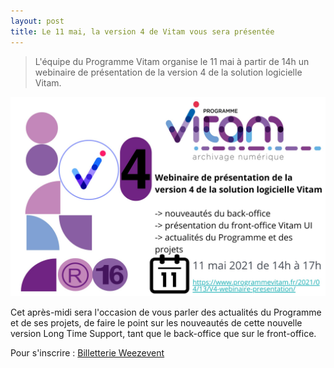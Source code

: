 ```yaml
---
layout: post
title: Le 11 mai, la version 4 de Vitam vous sera présentée
---
```

> L'équipe du Programme Vitam organise le 11 mai à partir de 14h un webinaire de présentation de la version 4 de la solution logicielle Vitam.

![Logos](/public/images/v4_webinaire_202105.jpg)

Cet après-midi sera l'occasion de vous parler des actualités du Programme et de ses projets, de faire le point sur les nouveautés de cette nouvelle version Long Time Support, tant que le back-office que sur le front-office.

Pour s'inscrire :
<a title="Logiciel billetterie en ligne"
   href="https://weezevent.com/?c=sys_widget"
   class="weezevent-widget-integration"
   data-src="https://widget.weezevent.com/ticket/E703037/?code=19406&locale=fr-FR&width_auto=1&color_primary=702382"
   data-width="650"
   data-height="600"
   data-id="703037"
   data-resize="1"
   data-width_auto="1"
   data-noscroll="0"
   data-use-container="yes"
   data-type="neo"
   target="_blank">Billetterie Weezevent</a>
<script type="text/javascript" src="https://widget.weezevent.com/weez.js"></script>
